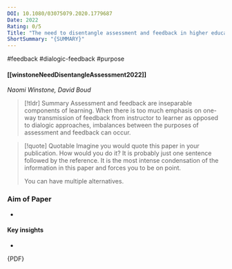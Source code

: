 ```yaml
---
DOI: 10.1080/03075079.2020.1779687
Date: 2022
Rating: 0/5
Title: "The need to disentangle assessment and feedback in higher education"
ShortSummary: "{SUMMARY}"
---
```

#feedback #dialogic-feedback #purpose

#### [[winstoneNeedDisentangleAssessment2022]]
*Naomi Winstone, David Boud*

> [!tldr] Summary
> Assessment and feedback are inseparable components of learning. When there is too much emphasis on one-way transmission of feedback from instructor to learner as opposed to dialogic approaches, imbalances between the purposes of assessment and feedback can occur.

> [!quote] Quotable
> Imagine you would quote this paper in your publication. How would you do it? It is probably just one sentence followed by the reference. It is the most intense condensation of the information in this paper and forces you to be on point. 
> 
> You can have multiple alternatives. 


### Aim of Paper
-

#### Key insights
-



{PDF}
